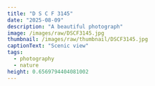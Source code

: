 ```yaml
---
title: "D S C F 3145"
date: "2025-08-09"
description: "A beautiful photograph"
image: /images/raw/DSCF3145.jpg
thumbnail: /images/raw/thumbnail/DSCF3145.jpg
captionText: "Scenic view"
tags:
  - photography
  - nature
height: 0.6569794404081002
---
```

